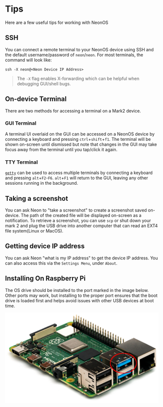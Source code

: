 # Tips
Here are a few useful tips for working with NeonOS

## SSH
You can connect a remote terminal to your NeonOS device using SSH and the default
username/password of `neon`/`neon`. For most terminals, the command will look like:
```
ssh -X neon@<Neon Device IP Address>
```
> The `-X` flag enables X-forwarding which can be helpful when debugging 
> GUI/shell bugs.

## On-device Terminal
There are two methods for accessing a terminal on a Mark2 device.

### GUI Terminal
A terminal UI overlaid on the GUI can be accessed on a NeonOS device by connecting a keyboard and
pressing `ctrl`+`shift`+`f1`. The terminal will be shown on-screen until dismissed
but note that changes in the GUI may take focus away from the terminal until you tap/click it again.

### TTY Terminal
[`getty`](https://en.wikipedia.org/wiki/Getty_(Unix)) can be used to access multiple
terminals by connecting a keyboard and pressing `alt`+`F2`-`F6`. `alt`+`F1` will
return to the GUI, leaving any other sessions running in the background.

## Taking a screenshot
You can ask Neon to "take a screenshot" to create a screenshot saved on-device.
The path of the created file will be displayed on-screen as a notification. To
retrieve a screenshot, you can use `scp` or shut down your mark 2 and plug the
USB drive into another computer that can read an EXT4 file system(Linux or MacOS).

## Getting device IP address
You can ask Neon "what is my IP address" to get the device IP address. You can
also access this via the `Settings Menu`, under `About`.

## Installing On Raspberry Pi
The OS drive should be installed to the port marked in the image below. Other
ports may work, but installing to the proper port ensures that the boot drive
is loaded first and helps avoid issues with other USB devices at boot time.

![Raspberry Pi 4](./RPi.jpg)